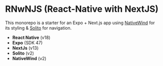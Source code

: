 # RNwNJS (React-Native with NextJS)

This monorepo is a starter for an Expo + Next.js app using [NativeWind](https://nativewind.dev) for its styling & [Solito](https://solito.dev) for navigation.

- **React Native** (v18)
- **Expo** (SDK 47)
- **NextJs** (v13)
- **Solito** (v2)
- **NativeWind** (v2)
